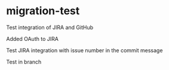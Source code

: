 # migration-test
Test integration of JIRA and GitHub

Added OAuth to JIRA

Test JIRA integration with issue number in the commit message


Test in branch
